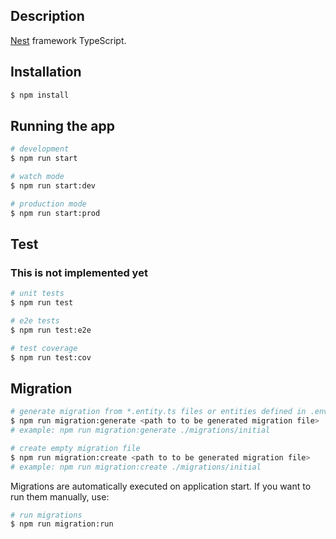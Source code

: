 ## Description

[Nest](https://github.com/nestjs/nest) framework TypeScript.

## Installation

```bash
$ npm install
```

## Running the app

```bash
# development
$ npm run start

# watch mode
$ npm run start:dev

# production mode
$ npm run start:prod
```

## Test

### This is not implemented yet

```bash
# unit tests
$ npm run test

# e2e tests
$ npm run test:e2e

# test coverage
$ npm run test:cov
```


## Migration


```bash
# generate migration from *.entity.ts files or entities defined in .env
$ npm run migration:generate <path to to be generated migration file>
# example: npm run migration:generate ./migrations/initial
```

```bash
# create empty migration file
$ npm run migration:create <path to to be generated migration file>
# example: npm run migration:create ./migrations/initial
```

Migrations are automatically executed on application start. If you want to run them manually, use:

```bash
# run migrations
$ npm run migration:run
```

